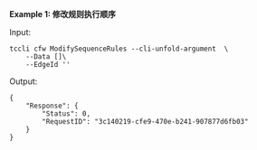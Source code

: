**Example 1: 修改规则执行顺序**



Input: 

```
tccli cfw ModifySequenceRules --cli-unfold-argument  \
    --Data []\
    --EdgeId ''
```

Output: 
```
{
    "Response": {
        "Status": 0,
        "RequestID": "3c140219-cfe9-470e-b241-907877d6fb03"
    }
}
```

